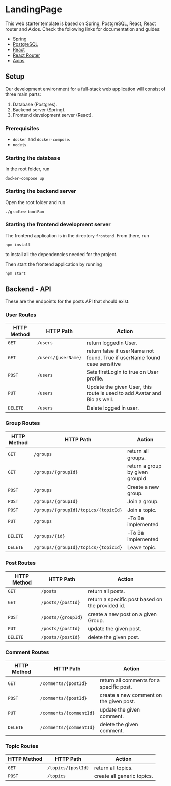# LandingPage

This web starter template is based on Spring, PostgreSQL, React, React router and Axios. Check the following links for documentation and guides:

- [Spring](https://spring.io/projects/spring-boot)
- [PostgreSQL](https://www.postgresql.org)
- [React](https://reactjs.org)
- [React Router](https://reacttraining.com/react-router/web/guides/quick-start)
- [Axios](https://github.com/axios/axios)

## Setup
Our development environment for a full-stack web application will consist of three main parts:

1. Database (Postgres).
2. Backend server (Spring).
3. Frontend development server (React).

### Prerequisites
- `docker` and `docker-compose`.
- `nodejs`.

### Starting the database
In the root folder, run
```
docker-compose up
```

### Starting the backend server
Open the root folder and run
```
./gradlew bootRun
```

### Starting the frontend development server
The frontend application is in the directory `frontend`. From there, run 
```
npm install
```
to install all the dependencies needed for the project.

Then start the frontend application by running
```
npm start
```

## Backend - API

These are the endpoints for the posts API that should exist:

### User Routes

| HTTP Method | HTTP Path | Action |
| ------------|-----------|--------|
| `GET`    | `/users`      | return loggedIn User. |
| `GET`    | `/users/{userName}` | return false if userName not found, True if userName found case sensitive|
| `POST`   | `/users`      | Sets firstLogIn to true on User profile.|
| `PUT`    | `/users` | Update the given User, this route is used to add Avatar and Bio as well.|
| `DELETE` | `/users` | Delete logged in user.|

### Group Routes

| HTTP Method | HTTP Path | Action |
| ------------|-----------|--------|
| `GET`    | `/groups`      | return all groups. |
| `GET`    | `/groups/{groupId}` | return a group by given groupId|
| `POST`   | `/groups`      | Create a new group.|
| `POST`   | `/groups/{groupId}`      | Join a group.|
| `POST`   | `/groups/{groupId}/topics/{topicId}`      | Join a topic.|
| `PUT`    | `/groups` | -To Be implemented |
| `DELETE` | `/groups/{id}` | -To Be implemented |
| `DELETE` | `/groups/{groupId}/topics/{topicId}` | Leave topic. |

### Post Routes

| HTTP Method | HTTP Path | Action |
| ------------|-----------|--------|
| `GET`    | `/posts`      | return all posts. |
| `GET`    | `/posts/{postId}` | return a specific post based on the provided id.|
| `POST`   | `/posts/{groupId}`      | create a new post on a given Group.|
| `PUT`    | `/posts/{postId}` | update the given post.|
| `DELETE` | `/posts/{postId}` | delete the given post.|

### Comment Routes

| HTTP Method | HTTP Path | Action |
| ------------|-----------|--------|
| `GET`    | `/comments/{postId}`      | return all comments for a specific post. |
| `POST`   | `/comments/{postId}`      | create a new comment on the given post.|
| `PUT`    | `/comments/{commentId}` | update the given comment.|
| `DELETE` | `/comments/{commentId}` | delete the given comment.|

### Topic Routes

| HTTP Method | HTTP Path | Action |
| ------------|-----------|--------|
| `GET`    | `/topics/{postId}`      | return all topics. |
| `POST`   | `/topics`      | create all generic topics.|


